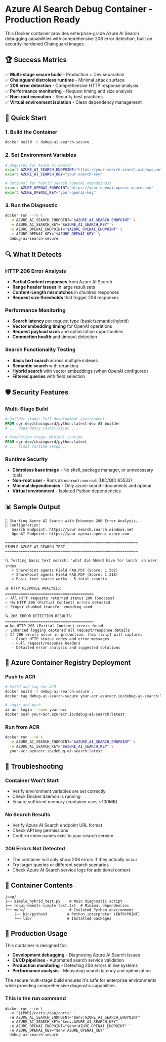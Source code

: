 # Azure AI Search Debug Container - Production Ready

This Docker container provides enterprise-grade Azure AI Search debugging capabilities with comprehensive 206 error detection, built on security-hardened Chainguard images.

## 🏆 Success Metrics

✅ **Multi-stage secure build** - Production + Dev separation  
✅ **Chainguard distroless runtime** - Minimal attack surface  
✅ **206 error detection** - Comprehensive HTTP response analysis  
✅ **Performance monitoring** - Request timing and size analysis  
✅ **Non-root execution** - Security best practices  
✅ **Virtual environment isolation** - Clean dependency management  

## 🔧 Quick Start

### 1. Build the Container
```bash
docker build -t debug-ai-search-secure .
```

### 2. Set Environment Variables
```bash
# Required for Azure AI Search
export AZURE_AI_SEARCH_ENDPOINT="https://your-search.search.windows.net"
export AZURE_AI_SEARCH_KEY="your-search-key"

# Optional for hybrid search (OpenAI embeddings)
export AZURE_OPENAI_ENDPOINT="https://your-openai.openai.azure.com"
export AZURE_OPENAI_KEY="your-openai-key"
```

### 3. Run the Diagnostic
```bash
docker run --rm \
  -e AZURE_AI_SEARCH_ENDPOINT="$AZURE_AI_SEARCH_ENDPOINT" \
  -e AZURE_AI_SEARCH_KEY="$AZURE_AI_SEARCH_KEY" \
  -e AZURE_OPENAI_ENDPOINT="$AZURE_OPENAI_ENDPOINT" \
  -e AZURE_OPENAI_KEY="$AZURE_OPENAI_KEY" \
  debug-ai-search-secure
```

## 🔍 What It Detects

### HTTP 206 Error Analysis
- **Partial Content responses** from Azure AI Search
- **Range header issues** in large result sets
- **Content-Length mismatches** in chunked responses
- **Request size thresholds** that trigger 206 responses

### Performance Monitoring
- **Search latency** per request type (basic/semantic/hybrid)
- **Vector embedding timing** for OpenAI operations
- **Request payload sizes** and optimization opportunities
- **Connection health** and timeout detection

### Search Functionality Testing
- **Basic text search** across multiple indexes
- **Semantic search** with reranking
- **Hybrid search** with vector embeddings (when OpenAI configured)
- **Filtered queries** with field selection

## 🛡️ Security Features

### Multi-Stage Build
```dockerfile
# Builder stage: Full development environment
FROM cgr.dev/chainguard/python:latest-dev AS builder
# ... dependency installation ...

# Production stage: Minimal runtime
FROM cgr.dev/chainguard/python:latest
# ... final runtime setup ...
```

### Runtime Security
- **Distroless base image** - No shell, package manager, or unnecessary tools
- **Non-root user** - Runs as `nonroot:nonroot` (UID/GID 65532)
- **Minimal dependencies** - Only azure-search-documents and openai
- **Virtual environment** - Isolated Python dependencies

## 📊 Sample Output

```
🔬 Starting Azure AI Search with Enhanced 206 Error Analysis...
🔧 Configuration:
   Search Endpoint: https://your-search.search.windows.net
   OpenAI Endpoint: https://your-openai.openai.azure.com

============================================================
SIMPLE AZURE AI SEARCH TEST
============================================================

🔍 Testing basic text search: 'what did Ahmed have for lunch' on user index
   • SharePoint agents Field FAQ.PDF (Score: 1.502)
   • SharePoint agents Field FAQ.PDF (Score: 1.318)
   ✓ Basic text search works - 5 total results

📊 HTTP RESPONSE ANALYSIS:
========================================
✅ All HTTP requests returned status 200 (Success)
✅ No HTTP 206 (Partial Content) errors detected
✅ Proper chunked transfer encoding used

🔍 206 ERROR DETECTION RESULTS:
========================================
❌ No HTTP 206 (Partial Content) errors found
✅ Enhanced logging captured all request/response details
💡 If 206 errors occur in production, this script will capture:
   - Exact HTTP status codes and error messages
   - Full request/response headers
   - Detailed error analysis and suggested solutions
```

## 🚀 Azure Container Registry Deployment

### Push to ACR
```bash
# Build and tag for ACR
docker build -t debug-ai-search-secure .
docker tag debug-ai-search-secure your-acr.azurecr.io/debug-ai-search:latest

# Login and push
az acr login --name your-acr
docker push your-acr.azurecr.io/debug-ai-search:latest
```

### Run from ACR
```bash
docker run --rm \
  -e AZURE_AI_SEARCH_ENDPOINT="$AZURE_AI_SEARCH_ENDPOINT" \
  -e AZURE_AI_SEARCH_KEY="$AZURE_AI_SEARCH_KEY" \
  your-acr.azurecr.io/debug-ai-search:latest
```

## 🔧 Troubleshooting

### Container Won't Start
- Verify environment variables are set correctly
- Check Docker daemon is running
- Ensure sufficient memory (container uses <100MB)

### No Search Results
- Verify Azure AI Search endpoint URL format
- Check API key permissions
- Confirm index names exist in your search service

### 206 Errors Not Detected
- The container will only show 206 errors if they actually occur
- Try larger queries or different search scenarios
- Check Azure AI Search service logs for additional context

## 📁 Container Contents

```
/app/
├── simple_hybrid_test.py    # Main diagnostic script
├── requirements-simple-test.txt  # Minimal dependencies
└── venv/                    # Isolated Python environment
    ├── bin/python3         # Python interpreter (ENTRYPOINT)
    └── lib/                # Installed packages
```

## 🎯 Production Usage

This container is designed for:
- **Development debugging** - Diagnosing Azure AI Search issues
- **CI/CD pipelines** - Automated search service validation
- **Production monitoring** - Detecting 206 errors in live systems
- **Performance analysis** - Measuring search latency and optimization

The secure multi-stage build ensures it's safe for enterprise environments while providing comprehensive diagnostic capabilities.

### This is the run command
```
docker run --rm \
  -v "${PWD}/certs:/app/certs" `
  -e AZURE_AI_SEARCH_ENDPOINT="$env:AZURE_AI_SEARCH_ENDPOINT" `
  -e AZURE_AI_SEARCH_KEY="$env:AZURE_AI_SEARCH_KEY" `
  -e AZURE_OPENAI_ENDPOINT="$env:AZURE_OPENAI_ENDPOINT" `
  -e AZURE_OPENAI_KEY="$env:AZURE_OPENAI_KEY" `
  debug-ai-search-secure
```
